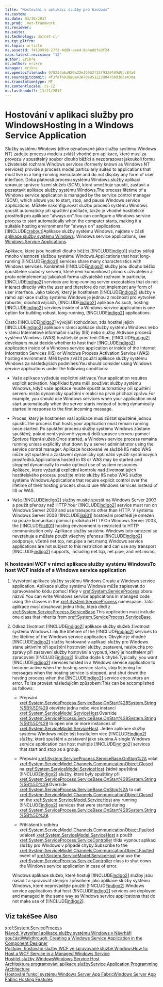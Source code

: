 ```yaml
---
title: "Hostování v aplikaci služby pro Windows"
ms.custom: 
ms.date: 03/30/2017
ms.prod: .net-framework
ms.reviewer: 
ms.suite: 
ms.technology: dotnet-clr
ms.tgt_pltfrm: 
ms.topic: article
ms.assetid: f4199998-27f3-4dd9-aee4-0a4addfa9f24
caps.latest.revision: "12"
author: Erikre
ms.author: erikre
manager: erikre
ms.openlocfilehash: 07823da6a920a22e35932f32f9320499d9cc84a9
ms.sourcegitcommit: 4f3fef493080a43e70e951223894768d36ce430a
ms.translationtype: MT
ms.contentlocale: cs-CZ
ms.lasthandoff: 11/21/2017
---
```

# <a name="hosting-in-a-windows-service-application"></a><span data-ttu-id="78738-102">Hostování v aplikaci služby pro Windows</span><span class="sxs-lookup"><span data-stu-id="78738-102">Hosting in a Windows Service Application</span></span>
<span data-ttu-id="78738-103">Služby systému Windows (dříve označované jako služby systému Windows NT) zadejte procesu modelu zvlášť vhodné pro aplikace, které musí za provozu v spustitelný soubor dlouho běžící a nezobrazovat jakoukoli formu uživatelské rozhraní.</span><span class="sxs-lookup"><span data-stu-id="78738-103">Windows services (formerly known as Windows NT services) provide a process model particularly suited to applications that must live in a long-running executable and do not display any form of user interface.</span></span> <span data-ttu-id="78738-104">Doba platnosti procesu systému Windows služby aplikaci spravuje správce řízení služeb (SCM), která umožňuje spustit, zastavit a pozastavit aplikace služby systému Windows.</span><span class="sxs-lookup"><span data-stu-id="78738-104">The process lifetime of a Windows service application is managed by the service control manager (SCM), which allows you to start, stop, and pause Windows service applications.</span></span> <span data-ttu-id="78738-105">Můžete nakonfigurovat službu procesů systému Windows spustit automaticky při spuštění počítače, takže je vhodné hostitelské prostředí pro aplikace "always on".</span><span class="sxs-lookup"><span data-stu-id="78738-105">You can configure a Windows service process to start automatically when the computer starts, making it a suitable hosting environment for "always on" applications.</span></span> [!INCLUDE[crabout](../../../../includes/crabout-md.md)]<span data-ttu-id="78738-106">Aplikace služby systému Windows, najdete v části [aplikace služby systému Windows](http://go.microsoft.com/fwlink/?LinkId=89450).</span><span class="sxs-lookup"><span data-stu-id="78738-106"> Windows service applications, see [Windows Service Applications](http://go.microsoft.com/fwlink/?LinkId=89450).</span></span>  
  
 <span data-ttu-id="78738-107">Aplikace, které jsou hostiteli dlouho běžící [!INCLUDE[indigo1](../../../../includes/indigo1-md.md)] služby sdílejí mnoho vlastností službou systému Windows.</span><span class="sxs-lookup"><span data-stu-id="78738-107">Applications that host long-running [!INCLUDE[indigo1](../../../../includes/indigo1-md.md)] services share many characteristics with Windows services.</span></span> <span data-ttu-id="78738-108">Konkrétně [!INCLUDE[indigo2](../../../../includes/indigo2-md.md)] služby jsou dlouho běžící spustitelné soubory serveru, které není komunikovat přímo s uživatelem a proto neimplementují jakoukoli formu uživatelské rozhraní.</span><span class="sxs-lookup"><span data-stu-id="78738-108">In particular, [!INCLUDE[indigo2](../../../../includes/indigo2-md.md)] services are long-running server executables that do not interact directly with the user and therefore do not implement any form of user interface.</span></span> <span data-ttu-id="78738-109">Jako takový, který je hostitelem [!INCLUDE[indigo2](../../../../includes/indigo2-md.md)] služby v rámci aplikace služby systému Windows je jednou z možností pro vytvoření robustní, dlouhotrvajících, [!INCLUDE[indigo2](../../../../includes/indigo2-md.md)] aplikace.</span><span class="sxs-lookup"><span data-stu-id="78738-109">As such, hosting [!INCLUDE[indigo2](../../../../includes/indigo2-md.md)] services inside of a Windows service application is one option for building robust, long-running, [!INCLUDE[indigo2](../../../../includes/indigo2-md.md)] applications.</span></span>  
  
 <span data-ttu-id="78738-110">Často [!INCLUDE[indigo2](../../../../includes/indigo2-md.md)] vývojáři rozhodnout, zda hostitel jejich [!INCLUDE[indigo2](../../../../includes/indigo2-md.md)] aplikace v rámci aplikace služby systému Windows nebo v rámci Internetové informační služby (IIS) nebo služby Aktivace procesů systému Windows (WAS) hostitelské prostředí.</span><span class="sxs-lookup"><span data-stu-id="78738-110">Often, [!INCLUDE[indigo2](../../../../includes/indigo2-md.md)] developers must decide whether to host their [!INCLUDE[indigo2](../../../../includes/indigo2-md.md)] application inside of a Windows service application or inside of the Internet Information Services (IIS) or Windows Process Activation Service (WAS) hosting environment.</span></span> <span data-ttu-id="78738-111">Měli byste zvážit použití aplikace služby systému Windows za následujících podmínek:</span><span class="sxs-lookup"><span data-stu-id="78738-111">You should consider using Windows service applications under the following conditions:</span></span>  
  
-   <span data-ttu-id="78738-112">Vaše aplikace vyžaduje explicitní aktivace.</span><span class="sxs-lookup"><span data-stu-id="78738-112">Your application requires explicit activation.</span></span> <span data-ttu-id="78738-113">Například byste měli používat služby systému Windows, když vaše aplikace musíte spustit automaticky při spuštění serveru místo dynamicky spuštění v reakci na první příchozí zprávu.</span><span class="sxs-lookup"><span data-stu-id="78738-113">For example, you should use Windows services when your application must start automatically when the server starts instead of being dynamically started in response to the first incoming message.</span></span>  
  
-   <span data-ttu-id="78738-114">Proces, který je hostitelem vaší aplikace musí zůstat spuštěné jednou spustit.</span><span class="sxs-lookup"><span data-stu-id="78738-114">The process that hosts your application must remain running once started.</span></span> <span data-ttu-id="78738-115">Po spuštění procesu služby systému Windows zůstane spuštěný, pokud není výslovně vypnutí dolů správce serveru pomocí Správce řízení služeb.</span><span class="sxs-lookup"><span data-stu-id="78738-115">Once started, a Windows service process remains running unless explicitly shut down by a server administrator using the service control manager.</span></span> <span data-ttu-id="78738-116">Aplikace hostované ve službě IIS nebo WAS může být spuštění a zastavení dynamicky optimální využití systémových prostředků.</span><span class="sxs-lookup"><span data-stu-id="78738-116">Applications hosted in IIS or WAS may be started and stopped dynamically to make optimal use of system resources.</span></span> <span data-ttu-id="78738-117">Aplikace, které vyžadují explicitní kontrolu nad životnost jejich hostitelského procesu použijte místo služby IIS nebo WAS služby systému Windows.</span><span class="sxs-lookup"><span data-stu-id="78738-117">Applications that require explicit control over the lifetime of their hosting process should use Windows services instead of IIS or WAS.</span></span>  
  
-   <span data-ttu-id="78738-118">Vaše [!INCLUDE[indigo2](../../../../includes/indigo2-md.md)] služby musíte spustit na Windows Server 2003 a použít přenosy než HTTP.</span><span class="sxs-lookup"><span data-stu-id="78738-118">Your [!INCLUDE[indigo2](../../../../includes/indigo2-md.md)] service must run on Windows Server 2003 and use transports other than HTTP.</span></span> <span data-ttu-id="78738-119">V systému Windows Server 2003 [!INCLUDE[iis601](../../../../includes/iis601-md.md)] hostování prostředí je omezen na pouze komunikaci pomocí protokolu HTTP.</span><span class="sxs-lookup"><span data-stu-id="78738-119">On Windows Server 2003, the [!INCLUDE[iis601](../../../../includes/iis601-md.md)] hosting environment is restricted to HTTP communication only.</span></span> <span data-ttu-id="78738-120">Aplikace služby systému Windows toto omezení se nevztahuje a můžete použít všechny přenosu [!INCLUDE[indigo2](../../../../includes/indigo2-md.md)] podporuje, včetně net.tcp, net.pipe a net.msmq.</span><span class="sxs-lookup"><span data-stu-id="78738-120">Windows service applications are not subject to this restriction and can use any transport [!INCLUDE[indigo2](../../../../includes/indigo2-md.md)] supports, including net.tcp, net.pipe, and net.msmq.</span></span>  
  
### <a name="to-host-wcf-inside-of-a-windows-service-application"></a><span data-ttu-id="78738-121">K hostování WCF v rámci aplikace služby systému Windows</span><span class="sxs-lookup"><span data-stu-id="78738-121">To host WCF inside of a Windows service application</span></span>  
  
1.  <span data-ttu-id="78738-122">Vytvoření aplikace služby systému Windows.</span><span class="sxs-lookup"><span data-stu-id="78738-122">Create a Windows service application.</span></span> <span data-ttu-id="78738-123">Aplikace služby systému Windows může zapisovat do spravovaného kódu pomocí třídy v <xref:System.ServiceProcess> oboru názvů.</span><span class="sxs-lookup"><span data-stu-id="78738-123">You can write Windows service applications in managed code using the classes in the <xref:System.ServiceProcess> namespace.</span></span> <span data-ttu-id="78738-124">Tato aplikace musí obsahovat jednu třídu, která dědí z <xref:System.ServiceProcess.ServiceBase>.</span><span class="sxs-lookup"><span data-stu-id="78738-124">This application must include one class that inherits from <xref:System.ServiceProcess.ServiceBase>.</span></span>  
  
2.  <span data-ttu-id="78738-125">Odkaz životnost [!INCLUDE[indigo2](../../../../includes/indigo2-md.md)] aplikace služby služeb životnost systému Windows.</span><span class="sxs-lookup"><span data-stu-id="78738-125">Link the lifetime of the [!INCLUDE[indigo2](../../../../includes/indigo2-md.md)] services to the lifetime of the Windows service application.</span></span> <span data-ttu-id="78738-126">Obvykle je vhodné [!INCLUDE[indigo2](../../../../includes/indigo2-md.md)] služby hostované v aplikaci služby pro Windows stane aktivním při spuštění hostování služby, zastavení, naslouchá pro zprávy při zastavení služby hostování a vypnutí, který je hostitelem při zpracování [!INCLUDE[indigo2](../../../../includes/indigo2-md.md)] Služba dojde k chybě.</span><span class="sxs-lookup"><span data-stu-id="78738-126">Typically, you want [!INCLUDE[indigo2](../../../../includes/indigo2-md.md)] services hosted in a Windows service application to become active when the hosting service starts, stop listening for messages when the hosting service is stopped, and shut down the hosting process when the [!INCLUDE[indigo2](../../../../includes/indigo2-md.md)] service encounters an error.</span></span> <span data-ttu-id="78738-127">To lze provést následujícím způsobem:</span><span class="sxs-lookup"><span data-stu-id="78738-127">This can be accomplished as follows:</span></span>  
  
    -   <span data-ttu-id="78738-128">Přepsání <xref:System.ServiceProcess.ServiceBase.OnStart%28System.String%5B%5D%29> otevřete jednu nebo více instancí <xref:System.ServiceModel.ServiceHost>.</span><span class="sxs-lookup"><span data-stu-id="78738-128">Override <xref:System.ServiceProcess.ServiceBase.OnStart%28System.String%5B%5D%29> to open one or more instances of <xref:System.ServiceModel.ServiceHost>.</span></span> <span data-ttu-id="78738-129">Jeden aplikace služby systému Windows může být hostitelem více [!INCLUDE[indigo2](../../../../includes/indigo2-md.md)] služby, které spuštění a zastavení jako skupina.</span><span class="sxs-lookup"><span data-stu-id="78738-129">A single Windows service application can host multiple [!INCLUDE[indigo2](../../../../includes/indigo2-md.md)] services that start and stop as a group.</span></span>  
  
    -   <span data-ttu-id="78738-130">Přepsání <xref:System.ServiceProcess.ServiceBase.OnStop%2A> volat <xref:System.ServiceModel.Channels.CommunicationObject.Closed> na <xref:System.ServiceModel.ServiceHost> žádné spuštěná [!INCLUDE[indigo2](../../../../includes/indigo2-md.md)] služby, které byly spuštěny při <xref:System.ServiceProcess.ServiceBase.OnStart%28System.String%5B%5D%29>.</span><span class="sxs-lookup"><span data-stu-id="78738-130">Override <xref:System.ServiceProcess.ServiceBase.OnStop%2A> to call <xref:System.ServiceModel.Channels.CommunicationObject.Closed> on the <xref:System.ServiceModel.ServiceHost> any running [!INCLUDE[indigo2](../../../../includes/indigo2-md.md)] services that were started during <xref:System.ServiceProcess.ServiceBase.OnStart%28System.String%5B%5D%29>.</span></span>  
  
    -   <span data-ttu-id="78738-131">Přihlášení k odběru <xref:System.ServiceModel.Channels.CommunicationObject.Faulted> události <xref:System.ServiceModel.ServiceHost> a použít <xref:System.ServiceProcess.ServiceController> třída vypnout aplikaci služby pro Windows v případě chyby.</span><span class="sxs-lookup"><span data-stu-id="78738-131">Subscribe to the <xref:System.ServiceModel.Channels.CommunicationObject.Faulted> event of <xref:System.ServiceModel.ServiceHost> and use the <xref:System.ServiceProcess.ServiceController> class to shut down the Windows service application in case of error.</span></span>  
  
     <span data-ttu-id="78738-132">Windows aplikace služeb, které hostují [!INCLUDE[indigo2](../../../../includes/indigo2-md.md)] služby jsou nasadit a spravovat stejným způsobem jako aplikace služby systému Windows, které neprovádějte použití [!INCLUDE[indigo2](../../../../includes/indigo2-md.md)].</span><span class="sxs-lookup"><span data-stu-id="78738-132">Windows service applications that host [!INCLUDE[indigo2](../../../../includes/indigo2-md.md)] services are deployed and managed in the same way as Windows service applications that do not make use of [!INCLUDE[indigo2](../../../../includes/indigo2-md.md)].</span></span>  
  
## <a name="see-also"></a><span data-ttu-id="78738-133">Viz také</span><span class="sxs-lookup"><span data-stu-id="78738-133">See Also</span></span>  
 <xref:System.ServiceProcess>  
 [<span data-ttu-id="78738-134">Návod: Vytvoření aplikace služby systému Windows v Návrháři součástí</span><span class="sxs-lookup"><span data-stu-id="78738-134">Walkthrough: Creating a Windows Service Application in the Component Designer</span></span>](http://go.microsoft.com/fwlink/?LinkId=94875)  
 [<span data-ttu-id="78738-135">Postupy: hostování služby WCF ve spravované službě Windows</span><span class="sxs-lookup"><span data-stu-id="78738-135">How to: Host a WCF Service in a Managed Windows Service</span></span>](../../../../docs/framework/wcf/feature-details/how-to-host-a-wcf-service-in-a-managed-windows-service.md)  
 [<span data-ttu-id="78738-136">Hostitel služby Windows</span><span class="sxs-lookup"><span data-stu-id="78738-136">Windows Service Host</span></span>](../../../../docs/framework/wcf/samples/windows-service-host.md)  
 [<span data-ttu-id="78738-137">Architektura programování aplikace služby</span><span class="sxs-lookup"><span data-stu-id="78738-137">Service Application Programming Architecture</span></span>](http://go.microsoft.com/fwlink/?LinkId=94876)  
 [<span data-ttu-id="78738-138">Hostování funkcí systému Windows Server App Fabric</span><span class="sxs-lookup"><span data-stu-id="78738-138">Windows Server App Fabric Hosting Features</span></span>](http://go.microsoft.com/fwlink/?LinkId=201276)
